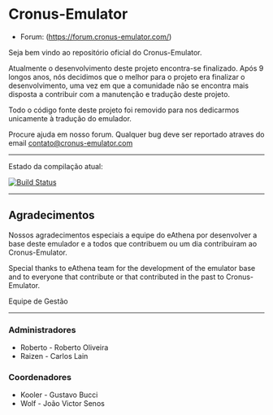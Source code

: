 ﻿Cronus-Emulator
===============

* Forum: (https://forum.cronus-emulator.com/)

Seja bem vindo ao repositório oficial do Cronus-Emulator.

Atualmente o desenvolvimento deste projeto encontra-se finalizado. Após 9 longos anos, nós decidimos que o melhor para o projeto era finalizar o desenvolvimento, uma vez em que a comunidade não se encontra mais disposta a contribuir com a manutenção e tradução deste projeto.


Todo o código fonte deste projeto foi removido para nos dedicarmos unicamente à tradução do emulador.


Procure ajuda em nosso forum. Qualquer bug deve ser reportado atraves do email contato@cronus-emulator.com



--------------
Estado da compilação atual:

[![Build Status](https://travis-ci.org/Cronus-Emulator/Cronus.png?branch=master)](https://travis-ci.org/Cronus-Emulator/Cronus)

--------------
Agradecimentos
--------------
Nossos agradecimentos especiais a equipe do eAthena por desenvolver a base deste emulador e a todos que contribuem ou um dia contribuiram ao Cronus-Emulator.

Special thanks to eAthena team for the development of the emulator base and to everyone that contribute or that contributed in the past to Cronus-Emulator.


Equipe de Gestão

------
### Administradores
- Roberto	- Roberto Oliveira
- Raizen	- Carlos Lain

### Coordenadores
- Kooler	- Gustavo Bucci
- Wolf		- João Victor Senos
